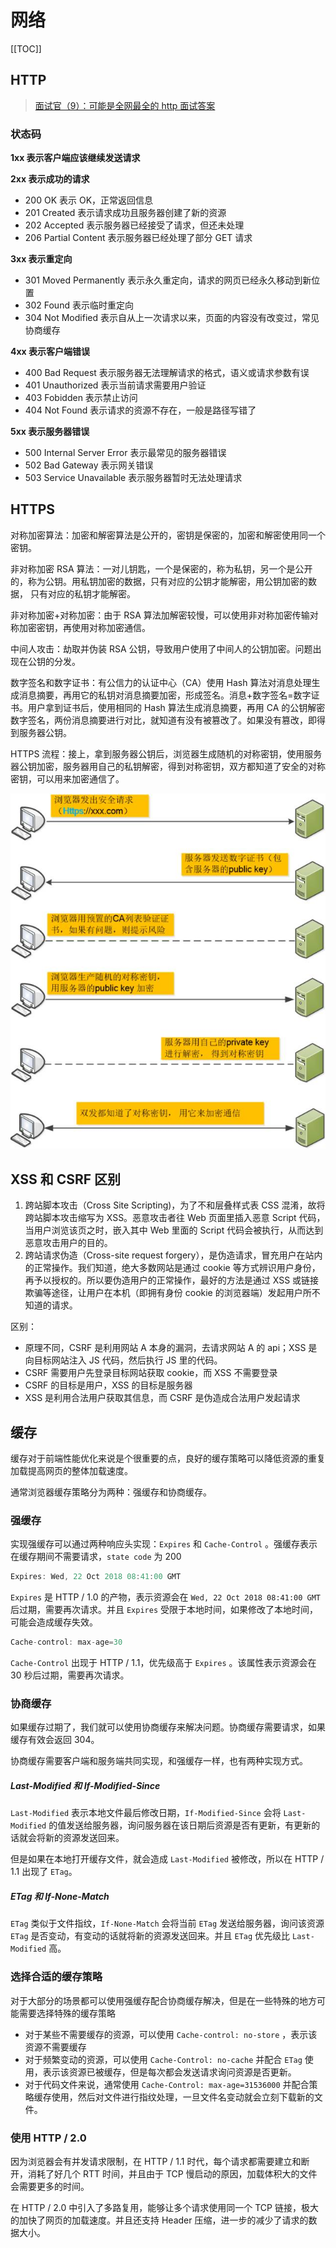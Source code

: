 # 网络

[[TOC]]

## HTTP

> [面试官（9）：可能是全网最全的 http 面试答案](https://juejin.im/post/5d032b77e51d45777a126183)

### 状态码

**1xx 表示客户端应该继续发送请求**

**2xx 表示成功的请求**

- 200 OK 表示 OK，正常返回信息
- 201 Created 表示请求成功且服务器创建了新的资源
- 202 Accepted 表示服务器已经接受了请求，但还未处理
- 206 Partial Content 表示服务器已经处理了部分 GET 请求

**3xx 表示重定向**

- 301 Moved Permanently 表示永久重定向，请求的网页已经永久移动到新位置
- 302 Found 表示临时重定向
- 304 Not Modified 表示自从上一次请求以来，页面的内容没有改变过，常见协商缓存

**4xx 表示客户端错误**

- 400 Bad Request 表示服务器无法理解请求的格式，语义或请求参数有误
- 401 Unauthorized 表示当前请求需要用户验证
- 403 Fobidden 表示禁止访问
- 404 Not Found 表示请求的资源不存在，一般是路径写错了

**5xx 表示服务器错误**

- 500 Internal Server Error 表示最常见的服务器错误
- 502 Bad Gateway 表示网关错误
- 503 Service Unavailable 表示服务器暂时无法处理请求

## HTTPS

对称加密算法：加密和解密算法是公开的，密钥是保密的，加密和解密使用同一个密钥。

非对称加密 RSA 算法：一对儿钥匙，一个是保密的，称为私钥，另一个是公开的，称为公钥。用私钥加密的数据，只有对应的公钥才能解密，用公钥加密的数据， 只有对应的私钥才能解密。

非对称加密+对称加密：由于 RSA 算法加解密较慢，可以使用非对称加密传输对称加密密钥，再使用对称加密通信。

中间人攻击：劫取并伪装 RSA 公钥，导致用户使用了中间人的公钥加密。问题出现在公钥的分发。

数字签名和数字证书：有公信力的认证中心（CA）使用 Hash 算法对消息处理生成消息摘要，再用它的私钥对消息摘要加密，形成签名。消息+数字签名=数字证书。用户拿到证书后，使用相同的 Hash 算法生成消息摘要，再用 CA 的公钥解密数字签名，两份消息摘要进行对比，就知道有没有被篡改了。如果没有篡改，即得到服务器公钥。

HTTPS 流程：接上，拿到服务器公钥后，浏览器生成随机的对称密钥，使用服务器公钥加密，服务器用自己的私钥解密，得到对称密钥，双方都知道了安全的对称密钥，可以用来加密通信了。

![https](./images/https.jpeg)

## XSS 和 CSRF 区别

1. 跨站脚本攻击（Cross Site Scripting)，为了不和层叠样式表 CSS 混淆，故将跨站脚本攻击缩写为 XSS。恶意攻击者往 Web 页面里插入恶意 Script 代码，当用户浏览该页之时，嵌入其中 Web 里面的 Script 代码会被执行，从而达到恶意攻击用户的目的。
2. 跨站请求伪造（Cross-site request forgery），是伪造请求，冒充用户在站内的正常操作。我们知道，绝大多数网站是通过 cookie 等方式辨识用户身份，再予以授权的。所以要伪造用户的正常操作，最好的方法是通过 XSS 或链接欺骗等途径，让用户在本机（即拥有身份 cookie 的浏览器端）发起用户所不知道的请求。

区别：

- 原理不同，CSRF 是利用网站 A 本身的漏洞，去请求网站 A 的 api；XSS 是向目标网站注入 JS 代码，然后执行 JS 里的代码。
- CSRF 需要用户先登录目标网站获取 cookie，而 XSS 不需要登录
- CSRF 的目标是用户，XSS 的目标是服务器
- XSS 是利用合法用户获取其信息，而 CSRF 是伪造成合法用户发起请求

## 缓存

缓存对于前端性能优化来说是个很重要的点，良好的缓存策略可以降低资源的重复加载提高网页的整体加载速度。

通常浏览器缓存策略分为两种：强缓存和协商缓存。

### 强缓存

实现强缓存可以通过两种响应头实现：`Expires` 和 `Cache-Control` 。强缓存表示在缓存期间不需要请求，`state code` 为 200

```js
Expires: Wed, 22 Oct 2018 08:41:00 GMT
```

`Expires` 是 HTTP / 1.0 的产物，表示资源会在 `Wed, 22 Oct 2018 08:41:00 GMT` 后过期，需要再次请求。并且 `Expires` 受限于本地时间，如果修改了本地时间，可能会造成缓存失效。

```js
Cache-control: max-age=30
```

`Cache-Control` 出现于 HTTP / 1.1，优先级高于 `Expires` 。该属性表示资源会在 30 秒后过期，需要再次请求。

### 协商缓存

如果缓存过期了，我们就可以使用协商缓存来解决问题。协商缓存需要请求，如果缓存有效会返回 304。

协商缓存需要客户端和服务端共同实现，和强缓存一样，也有两种实现方式。

##### Last-Modified 和 If-Modified-Since

`Last-Modified` 表示本地文件最后修改日期，`If-Modified-Since` 会将 `Last-Modified` 的值发送给服务器，询问服务器在该日期后资源是否有更新，有更新的话就会将新的资源发送回来。

但是如果在本地打开缓存文件，就会造成 `Last-Modified` 被修改，所以在 HTTP / 1.1 出现了 `ETag`。

##### ETag 和 If-None-Match

`ETag` 类似于文件指纹，`If-None-Match` 会将当前 `ETag` 发送给服务器，询问该资源 `ETag` 是否变动，有变动的话就将新的资源发送回来。并且 `ETag` 优先级比 `Last-Modified` 高。

### 选择合适的缓存策略

对于大部分的场景都可以使用强缓存配合协商缓存解决，但是在一些特殊的地方可能需要选择特殊的缓存策略

- 对于某些不需要缓存的资源，可以使用 `Cache-control: no-store` ，表示该资源不需要缓存
- 对于频繁变动的资源，可以使用 `Cache-Control: no-cache` 并配合 `ETag` 使用，表示该资源已被缓存，但是每次都会发送请求询问资源是否更新。
- 对于代码文件来说，通常使用 `Cache-Control: max-age=31536000` 并配合策略缓存使用，然后对文件进行指纹处理，一旦文件名变动就会立刻下载新的文件。

### 使用 HTTP / 2.0

因为浏览器会有并发请求限制，在 HTTP / 1.1 时代，每个请求都需要建立和断开，消耗了好几个 RTT 时间，并且由于 TCP 慢启动的原因，加载体积大的文件会需要更多的时间。

在 HTTP / 2.0 中引入了多路复用，能够让多个请求使用同一个 TCP 链接，极大的加快了网页的加载速度。并且还支持 Header 压缩，进一步的减少了请求的数据大小。

